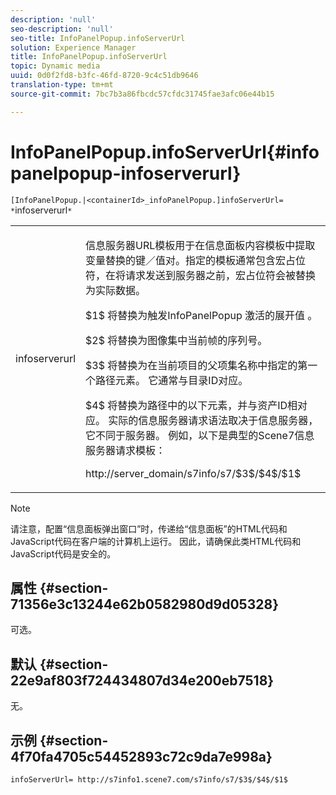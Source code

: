 ```yaml
---
description: 'null'
seo-description: 'null'
seo-title: InfoPanelPopup.infoServerUrl
solution: Experience Manager
title: InfoPanelPopup.infoServerUrl
topic: Dynamic media
uuid: 0d0f2fd8-b3fc-46fd-8720-9c4c51db9646
translation-type: tm+mt
source-git-commit: 7bc7b3a86fbcdc57cfdc31745fae3afc06e44b15

---
```



# InfoPanelPopup.infoServerUrl{#infopanelpopup-infoserverurl}

`[InfoPanelPopup.|<containerId>_infoPanelPopup.]infoServerUrl= *`infoserverurl`*`

<table id="table_9A6258D9B0DA4A29AA8A6C9BBCFE3662"> 
 <tbody> 
  <tr> 
   <td> <p> <span class="codeph"><span class="varname"> infoserverurl</span></span> </p> </td> 
   <td> <p>信息服务器URL模板用于在信息面板内容模板中提取变量替换的键／值对。指定的模板通常包含宏占位符，在将请求发送到服务器之前，宏占位符会被替换为实际数据。 </p> <p><span class="codeph"> $1$</span> 将替换为触发InfoPanelPopup <span class="codeph"> 激活的展开值</span> 。 </p> <p><span class="codeph"> $2$</span> 将替换为图像集中当前帧的序列号。 </p> <p><span class="codeph"> $3$</span> 将替换为在当前项目的父项集名称中指定的第一个路径元素。 它通常与目录ID对应。 </p> <p><span class="codeph"> $4$</span> 将替换为路径中的以下元素，并与资产ID相对应。 实际的信息服务器请求语法取决于信息服务器，它不同于服务器。 例如，以下是典型的Scene7信息服务器请求模板： </p> <p><span class="codeph"> http://server_domain/s7info/s7/$3$/$4$/$1$</span> </p> </td> 
  </tr> 
 </tbody> 
</table>

>[!NOTE]
>
>请注意，配置“信息面板弹出窗口”时，传递给“信息面板”的HTML代码和JavaScript代码在客户端的计算机上运行。 因此，请确保此类HTML代码和JavaScript代码是安全的。

## 属性 {#section-71356e3c13244e62b0582980d9d05328}

可选。

## 默认 {#section-22e9af803f724434807d34e200eb7518}

无。

## 示例 {#section-4f70fa4705c54452893c72c9da7e998a}

`infoServerUrl= http://s7info1.scene7.com/s7info/s7/$3$/$4$/$1$`
